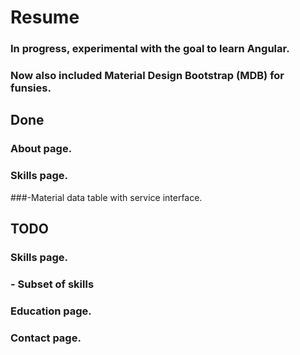 # Resume
### In progress, experimental with the goal to learn Angular.
### Now also included Material Design Bootstrap (MDB) for funsies.

## Done
### About page.
### Skills page.
###-Material data table with service interface.

## TODO
### Skills page.
###  - Subset of skills
### Education page.
### Contact page.
